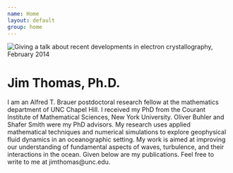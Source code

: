```yaml
---
name: Home
layout: default
group: home
---
```


<img src="/static/img/Giving_microed_talk.jpg" class="img-responsive center-block" alt="Giving a talk about recent developments in electron crystallography, February 2014"/>

<h1 class="text-center">Jim Thomas, Ph.D.</h1>

<p class="lead text-justify">
I am an Alfred T. Brauer postdoctoral research fellow at the mathematics department of UNC Chapel Hill. I received my PhD from the Courant Institute of Mathematical Sciences, New York University. Oliver Buhler and Shafer Smith were my PhD advisors. My research uses applied mathematical techniques and numerical simulations to explore geophysical fluid dynamics in an oceanographic setting. My work is aimed at improving our understanding of fundamental aspects of waves, turbulence, and their interactions in the ocean. Given below are my publications. Feel free to write to me at jimthomas@unc.edu. 
</p>
